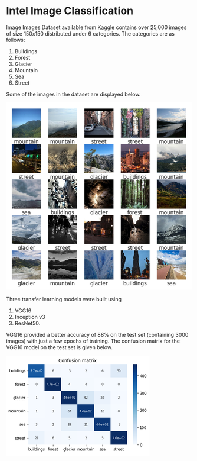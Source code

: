 # Intel Image Classification
Image Images Dataset available from [Kaggle](https://www.kaggle.com/datasets/puneet6060/intel-image-classification) contains over 25,000 images of size 150x150 distributed under 6 categories. The categories are as follows:

1. Buildings
2. Forest
3. Glacier
4. Mountain
5. Sea
6. Street

Some of the images in the dataset are displayed below.

![alt text](https://github.com/NBK-code/Intel-Image-Classification/blob/main/Illustrative_Images/Intel_Images.png?raw=true)


Three transfer learning models were built using 

1. VGG16
2. Inception v3 
3. ResNet50. 

VGG16 provided a better accuracy of 88% on the test set (containing 3000 images) with just a few epochs of training. The confusion matrix for the VGG16 model on the test set is given below.

![alt text](https://github.com/NBK-code/Intel-Image-Classification/blob/main/Illustrative_Images/VGG16_confusion_matrix.png?raw=true)
